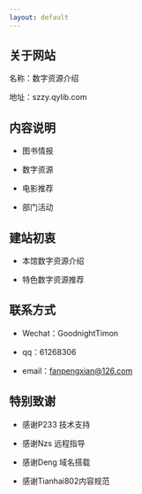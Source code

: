 ```yaml
---
layout: default
---
```

## 关于网站

名称：数字资源介绍

地址：szzy.qylib.com

## 内容说明

- 图书情报

- 数字资源

- 电影推荐

- 部门活动


## 建站初衷

- 本馆数字资源介绍
 
- 特色数字资源推荐

## 联系方式

- Wechat：GoodnightTimon

- qq：61268306

- email：fanpengxian@126.com

## 特别致谢

- 感谢P233      技术支持

- 感谢Nzs       远程指导

- 感谢Deng      域名搭载

- 感谢Tianhai802内容规范



